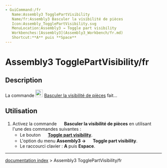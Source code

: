 ```yaml
---
- GuiCommand:/fr
   Name:Assembly3 TogglePartVisibility
   Name/fr:Assembly3 Basculer la visibilité de pièces
   Icon:Assembly_TogglePartVisibility.svg‎‎
   MenuLocation:Assembly3 → Toggle part visibility
   Workbenches:[Assembly3](Assembly3_Workbench/fr.md)
   Shortcut:**A** puis **Space**
---
```


# Assembly3 TogglePartVisibility/fr

## Description

La commande <img alt="" src=images/Assembly_TogglePartVisibility.svg  style="width:24px;"> [Basculer la visibilité de pièces](Assembly3_TogglePartVisibility/fr.md) fait\...

## Utilisation

1.  Activez la commande <img alt="" src=images/Assembly_TogglePartVisibility.svg  style="width:16px;"> **Basculer la visibilité de pièces** en utilisant l\'une des commandes suivantes :
    -   Le bouton **<img src="images/Assembly_TogglePartVisibility.svg" width=16px> [Toggle part visibility](Assembly3_TogglePartVisibility/fr.md)**.
    -   L\'option du menu **Assembly3 → <img src="images/Assembly_TogglePartVisibility.svg" width=16px> Toggle part visibility**.
    -   Le raccourci clavier : **A** puis **Espace**.

---
[documentation index](../README.md) > Assembly3 TogglePartVisibility/fr
